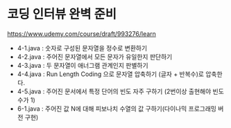 
# 코딩 인터뷰 완벽 준비
https://www.udemy.com/course/draft/993276/learn   

- 4-1.java : 숫자로 구성된 문자열을 정수로 변환하기
- 4-2.java : 주어진 문자열에서 모든 문자가 유일한지 판단하기
- 4-3.java : 두 문자열이 애너그램 관계인지 판별하기
- 4-4.java : Run Length Coding 으로 문자열 압축하기 (글자 + 반복수)로 압축한다.
- 4-5.java : 주어진 문서에서 특정 단어의 빈도 자주 구하기 (2번이상 출현해야 빈도수가 1)
- 6-1.java : 주어진 값 N에 대해 피보나치 수열의 값 구하기(다이나믹 프로그래밍 버전 구현)